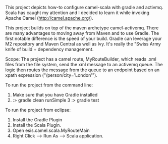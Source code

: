 This project depicts how-to configure camel-scala with gradle and activmq.  Scala has caught my 
attention and I decided to learn it while invoking Apache Camel (http://camel.apache.org/).

This project builds on top of the maven archetype camel-activemq.  There are many advantages to moving
away from Maven and to use Gradle.  The first notable difference is the speed of your build.  Gradle
can leverage your M2 repository and Maven Central as well as Ivy.  It's really the "Swiss Army knife
of build + dependency management.

Scope:
The project has a camel route, MyRouteBuilder, which reads .xml files from the file system, send the xml
message to an activemq queue.  The logic then routes the message from the queue to an endpoint based
on an xpath expression ("/person/city='London'").

To run the project from the command line:

1. Make sure that you have Gradle installed
2. :> gradle clean runSimple
3  :> gradle test

To run the project from eclipse:
1. Install the Gradle Plugin
2. Install the Scala Plugin.
3. Open esis.camel.scala.MyRouteMain
4. Right Click --> Run As --> Scala application.